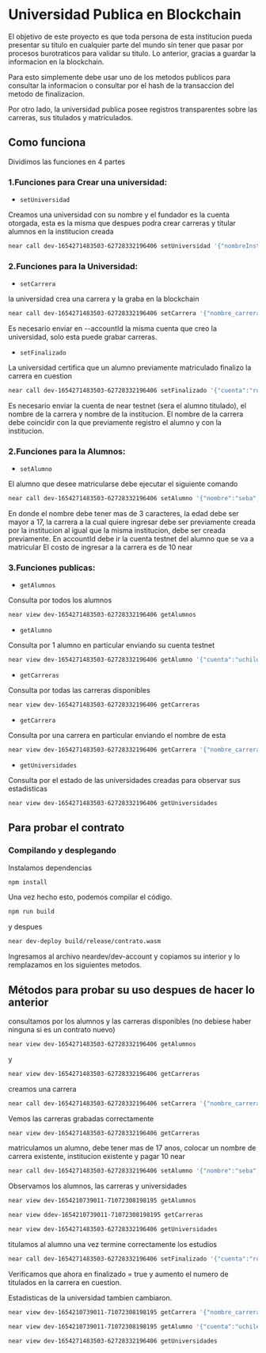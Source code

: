 # Universidad Publica en Blockchain



El objetivo de este proyecto es que toda persona de esta institucion pueda presentar su titulo en cualquier parte del mundo sin tener que pasar por procesos burotraticos para validar su titulo. Lo anterior, gracias a guardar la informacion en la blockchain.

Para esto simplemente debe usar uno de los metodos publicos para consultar la informacion o consultar por el hash de la transaccion del metodo de finalizacion.

Por otro lado, la universidad publica posee registros transparentes sobre las carreras, sus titulados y matriculados.




## Como funciona

Dividimos las funciones en 4 partes


### 1.Funciones para Crear una universidad:


* `setUniversidad`


Creamos una universidad con su nombre y el fundador es la cuenta otorgada, esta es la misma que despues podra crear carreras y titular alumnos en la institucion creada


```sh
near call dev-1654271483503-62728332196406 setUniversidad '{"nombreInstitucion":"Universidad de Chile"}' --accountId valefape.testnet

```

### 2.Funciones para la Universidad:



* `setCarrera`

 la universidad crea una carrera y la graba en la blockchain

```sh
near call dev-1654271483503-62728332196406 setCarrera '{"nombre_carrera":"Arte", "semestres":10, "tipo":"profesional","nombreInstitucion":"Universidad de Chile"}' --accountId valefape.testnet
```

Es necesario enviar en --accountId la misma cuenta que creo la universidad, solo esta puede grabar carreras.




* `setFinalizado`

La universidad certifica que un alumno previamente matriculado finalizo la carrera en cuestion

```sh
near call dev-1654271483503-62728332196406 setFinalizado '{"cuenta":"rocolia.testnet","nombre_carrera":"arte","nombreInstitucion":"Universidad de Chile"}' --accountId uchile.testnet
```

Es necesario enviar la cuenta de near testnet (sera el alumno titulado), el nombre de la carrera y nombre de la institucion. El nombre de la carrera debe coincidir con la que previamente registro el alumno y con la institucion.






### 2.Funciones para la Alumnos:



* `setAlumno`

El alumno que desee matricularse debe ejecutar el siguiente comando

```sh
near call dev-1654271483503-62728332196406 setAlumno '{"nombre":"seba", "edad":19, "nombre_carrera":"arte","nombreInstitucion":"Universidad de Chile"}' --accountId rocolia.testnet --amount 10
```

En donde el nombre debe tener mas de 3 caracteres, la edad debe ser mayor a 17, la carrera a la cual quiere ingresar debe ser previamente creada por la institucion al igual que la misma institucion, debe ser creada previamente.
En accountId debe ir la cuenta testnet del alumno que se va a matricular
El costo de ingresar a la carrera es de 10 near





### 3.Funciones publicas:



* `getAlumnos`

Consulta por todos los alumnos



```sh
near view dev-1654271483503-62728332196406 getAlumnos
```




* `getAlumno`

Consulta por 1 alumno en particular enviando su cuenta testnet

```sh
near view dev-1654271483503-62728332196406 getAlumno '{"cuenta":"uchile.testnet"}'
```



* `getCarreras`

Consulta por todas las carreras disponibles 

```sh
near view dev-1654271483503-62728332196406 getCarreras
```




* `getCarrera`

Consulta por una carrera en particular enviando el nombre de esta

```sh
near view dev-1654271483503-62728332196406 getCarrera '{"nombre_carrera":"arte"}'
```

* `getUniversidades`

Consulta por el estado de las universidades creadas para observar sus estadisticas


```sh
near view dev-1654271483503-62728332196406 getUniversidades
```



## Para probar el contrato

### Compilando y desplegando

Instalamos dependencias

```sh
npm install
```

Una vez hecho esto, podemos compilar el código.

```sh
npm run build
```

y despues 

```sh
near dev-deploy build/release/contrato.wasm
```

Ingresamos al archivo neardev/dev-account y copiamos su interior y lo remplazamos en los siguientes metodos.



## Métodos para probar su uso despues de hacer lo anterior



consultamos por los alumnos y las carreras disponibles (no debiese haber ninguna si es un contrato nuevo)

```sh
near view dev-1654271483503-62728332196406 getAlumnos
```
y

```sh
near view dev-1654271483503-62728332196406 getCarreras
```
creamos una carrera

```sh
near call dev-1654271483503-62728332196406 setCarrera '{"nombre_carrera":"arte", "semestres":6, "tipo":"profesional","nombreInstitucion":"Universidad de Chile"}' --accountId valefape.testnet
```




Vemos las carreras grabadas correctamente

```sh
near view dev-1654271483503-62728332196406 getCarreras
```

matriculamos un alumno, debe tener mas de 17 anos, colocar un nombre de carrera existente, institucion existente y pagar 10 near



```sh
near call dev-1654271483503-62728332196406 setAlumno '{"nombre":"seba", "edad":19, "nombre_carrera":"arte", "nombreInstitucion":"Universidad de Chile"}' --accountId rocolia.testnet --amount 10
```



Observamos los alumnos, las carreras y universidades


```sh
near view dev-1654210739011-71072308198195 getAlumnos
```

```sh
near view ddev-1654210739011-71072308198195 getCarreras
```
```sh
near view dev-1654271483503-62728332196406 getUniversidades
```

titulamos al alumno una vez termine correctamente los estudios


```sh
near call dev-1654271483503-62728332196406 setFinalizado '{"cuenta":"rocolia.testnet","nombre_carrera":"arte", "nombreInstitucion":"Universidad de Chile"}' --accountId valefape.testnet
```


Verificamos que ahora en finalizado = true y aumento el numero de titulados en la carrera en cuestion.

Estadisticas de la universidad tambien cambiaron.

```sh
near view dev-1654210739011-71072308198195 getCarrera '{"nombre_carrera":"arte"}'
```

```sh
near view dev-1654210739011-71072308198195 getAlumno '{"cuenta":"uchile.testnet"}'
```

```sh
near view dev-1654271483503-62728332196406 getUniversidades
```



